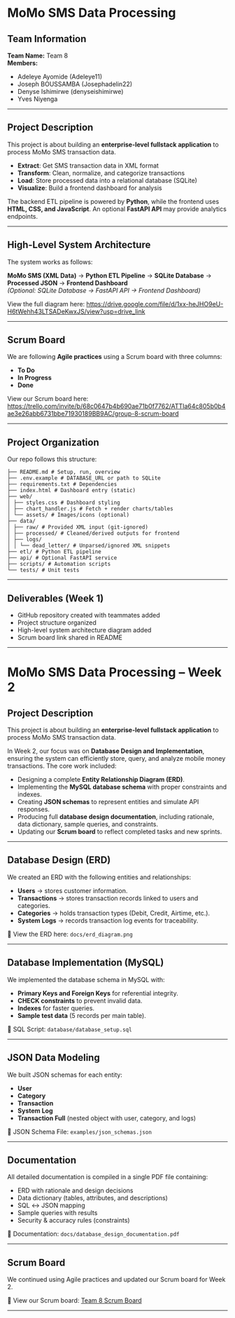 # MoMo SMS Data Processing  

##  Team Information  
**Team Name:** Team 8  
**Members:**  
- Adeleye Ayomide  (Adeleye11)  
- Joseph BOUSSAMBA (Josephadelin22)  
- Denyse Ishimirwe (denyseishimirwe)
- Yves Niyenga  

---

##  Project Description  
This project is about building an **enterprise-level fullstack application** to process MoMo SMS transaction data.  

- **Extract**: Get SMS transaction data in XML format  
- **Transform**: Clean, normalize, and categorize transactions  
- **Load**: Store processed data into a relational database (SQLite)  
- **Visualize**: Build a frontend dashboard for analysis  

The backend ETL pipeline is powered by **Python**, while the frontend uses **HTML, CSS, and JavaScript**. An optional **FastAPI API** may provide analytics endpoints.  

---

##  High-Level System Architecture  
The system works as follows:  

**MoMo SMS (XML Data)** → **Python ETL Pipeline** → **SQLite Database** → **Processed JSON** → **Frontend Dashboard**  
*(Optional: SQLite Database → FastAPI API → Frontend Dashboard)*  

 View the full diagram here: https://drive.google.com/file/d/1xx-heJHO9eU-H6tWehh43LTSADeKwxJS/view?usp=drive_link  



---

##  Scrum Board  
We are following **Agile practices** using a Scrum board with three columns:  

- **To Do**  
- **In Progress**  
- **Done**  

 View our Scrum board here: https://trello.com/invite/b/68c0647b4b690ae71b0f7762/ATTIa64c805b0b4ae3e26abb6731bbe71930189BB9AC/group-8-scrum-board  
 

---

##  Project Organization  
Our repo follows this structure:  

```
├── README.md # Setup, run, overview
├── .env.example # DATABASE_URL or path to SQLite
├── requirements.txt # Dependencies
├── index.html # Dashboard entry (static)
├── web/
│ ├── styles.css # Dashboard styling
│ ├── chart_handler.js # Fetch + render charts/tables
│ └── assets/ # Images/icons (optional)
├── data/
│ ├── raw/ # Provided XML input (git-ignored)
│ ├── processed/ # Cleaned/derived outputs for frontend
│ ├── logs/
│ │ └── dead_letter/ # Unparsed/ignored XML snippets
├── etl/ # Python ETL pipeline
├── api/ # Optional FastAPI service
├── scripts/ # Automation scripts
└── tests/ # Unit tests
```


---

##  Deliverables (Week 1)  
-  GitHub repository created with teammates added  
-  Project structure organized  
-  High-level system architecture diagram added  
-  Scrum board link shared in README  

---

# MoMo SMS Data Processing – Week 2  

## Project Description  
This project is about building an **enterprise-level fullstack application** to process MoMo SMS transaction data.  

In Week 2, our focus was on **Database Design and Implementation**, ensuring the system can efficiently store, query, and analyze mobile money transactions. The core work included:  

- Designing a complete **Entity Relationship Diagram (ERD)**.  
- Implementing the **MySQL database schema** with proper constraints and indexes.  
- Creating **JSON schemas** to represent entities and simulate API responses.  
- Producing full **database design documentation**, including rationale, data dictionary, sample queries, and constraints.  
- Updating our **Scrum board** to reflect completed tasks and new sprints.  

---

## Database Design (ERD)  
We created an ERD with the following entities and relationships:  

- **Users** → stores customer information.  
- **Transactions** → stores transaction records linked to users and categories.  
- **Categories** → holds transaction types (Debit, Credit, Airtime, etc.).  
- **System Logs** → records transaction log events for traceability.  

📄 View the ERD here: `docs/erd_diagram.png`  

---

## Database Implementation (MySQL)  
We implemented the database schema in MySQL with:  
- **Primary Keys and Foreign Keys** for referential integrity.  
- **CHECK constraints** to prevent invalid data.  
- **Indexes** for faster queries.  
- **Sample test data** (5 records per main table).  

📄 SQL Script: `database/database_setup.sql`  

---

## JSON Data Modeling  
We built JSON schemas for each entity:  
- **User**  
- **Category**  
- **Transaction**  
- **System Log**  
- **Transaction Full** (nested object with user, category, and logs)  

📄 JSON Schema File: `examples/json_schemas.json`  

---

## Documentation  
All detailed documentation is compiled in a single PDF file containing:  
- ERD with rationale and design decisions  
- Data dictionary (tables, attributes, and descriptions)  
- SQL ↔ JSON mapping  
- Sample queries with results  
- Security & accuracy rules (constraints)  

📄 Documentation: `docs/database_design_documentation.pdf`  

---

## Scrum Board  
We continued using Agile practices and updated our Scrum board for Week 2.  

📌 View our Scrum board: [Team 8 Scrum Board](https://trello.com/invite/b/68c0647b4b690ae71b0f7762/ATTIa64c805b0b4ae3e26abb6731bbe71930189BB9AC/group-8-scrum-board)  

---  


